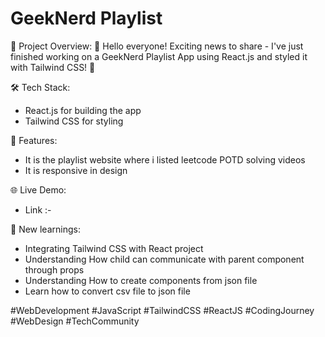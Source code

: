 # GeekNerd Playlist

🔗 Project Overview:
🎉 Hello everyone! Exciting news to share - I've just finished working on a GeekNerd Playlist App using React.js and styled it with Tailwind CSS! 🚀

🛠️ Tech Stack:
- React.js for building the app
- Tailwind CSS for styling

🌟 Features:
- It is the playlist website where i listed leetcode POTD solving videos
- It is responsive in design

🌐 Live Demo:
- Link :- 

🙌 New learnings:
- Integrating Tailwind CSS with React project
- Understanding How child can communicate with parent component through props
- Understanding How to create components from json file
- Learn how to convert csv file to json file

#WebDevelopment #JavaScript #TailwindCSS #ReactJS #CodingJourney #WebDesign #TechCommunity
